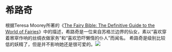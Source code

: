 # 希路奇

根据Teresa Moorey所著的《[The Fairy Bible: The Definitive Guide to the World of Fairies](https://link.zhihu.com/?target=https%3A//www.amazon.com/Fairy-Bible-Definitive-Fairies-Spirit/dp/1402745486)》中的描述，希路奇是一位来自苏格兰边界的仙女，素以“喜欢穿着窸窣作响的丝绸衣做家务”和“喜欢恐吓懒惰的仆人”而闻名。 希路奇是级别比较低的妖精了，但是并不影响她还是很可爱的。![](https://pic4.zhimg.com/80/v2-72a664bf8744faf0a405de10af7e9207_720w.jpg)

